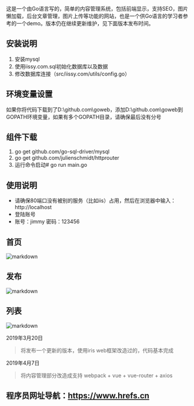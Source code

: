 这是一个由Go语言写的，简单的内容管理系统，包括前端显示，支持SEO，图片懒加载，后台文章管理，图片上传等功能的网站，也是一个供Go语言的学习者参考的一个demo。版本仍在继续更新维护，见下面版本发布时间。


## 安装说明
1. 安装mysql
2. 使用iissy.com.sql初始化数据库以及数据
3. 修改数据库连接（src/iissy.com/utils/config.go）

## 环境变量设置
如果你将代码下载到了D:\github.com\goweb，添加D:\github.com\goweb到GOPATH环境变量，如果有多个GOPATH目录，请确保最后没有分号

## 组件下载
1. go get github.com/go-sql-driver/mysql
2. go get github.com/julienschmidt/httprouter
3. 运行命令启动# go run main.go

## 使用说明
+ 请确保80端口没有被别的服务（比如iis）占用，然后在浏览器中输入：http://localhost
+ 登陆账号
+ 账号：jimmy 密码：123456

## 首页
![markdown](https://github.com/iissy/goweb/blob/master/public/home.png "首页图片")

## 发布
![markdown](https://github.com/iissy/goweb/blob/master/public/list.png "发布图片")

## 列表
![markdown](https://github.com/iissy/goweb/blob/master/public/add.png "列表图片")

2019年3月20日

> 将发布一个更新的版本，使用iris web框架改造过的，代码基本完成

2019年4月7日

> 将内容管理部分改造成支持 webpack + vue + vue-router + axios

## 程序员网址导航：https://www.hrefs.cn
